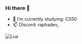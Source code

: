 ### Hi there 👋

- 🌱 I’m currently studying: CS50
- 📫 Discord: raphadev_


 ![Lua](https://img.shields.io/badge/lua-%232C2D72.svg?style=for-the-badge&logo=lua&logoColor=white)
